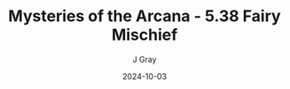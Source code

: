 ---
title: 'Mysteries of the Arcana - 5.38 Fairy Mischief'
alt: 'Mysteries of the Arcana'
date: '2024-10-03'
author: 'J Gray'
artist: 'Keira'
---